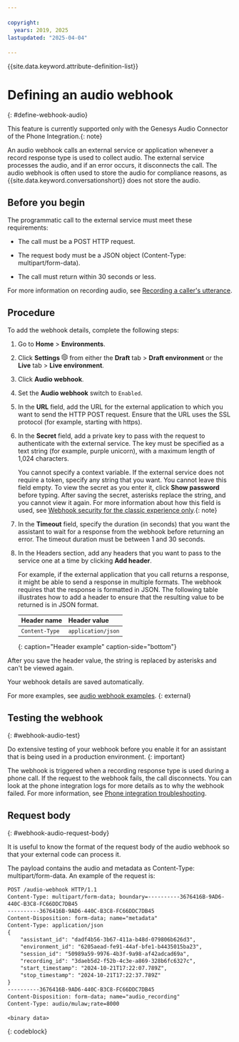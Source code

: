 ```yaml
---

copyright:
  years: 2019, 2025
lastupdated: "2025-04-04"

---
```


{{site.data.keyword.attribute-definition-list}}

# Defining an audio webhook
{: #define-webhook-audio}

This feature is currently supported only with the Genesys Audio Connector of the Phone Integration.{: note}

An audio webhook calls an external service or application whenever a record response type is used to collect audio. The external service processes the audio, and if an error occurs, it disconnects the call. The audio webhook is often used to store the audio for compliance reasons, as {{site.data.keyword.conversationshort}} does not store the audio.

## Before you begin

The programmatic call to the external service must meet these requirements:

 - The call must be a POST HTTP request.

 - The request body must be a JSON object (Content-Type: multipart/form-data).

 - The call must return within 30 seconds or less.

For more information on recording audio, see [Recording a caller's utterance](record-caller-utterance.md).

## Procedure

To add the webhook details, complete the following steps:

1. Go to **Home** > **Environments**.

1. Click **Settings** ![Gear icon](images/gear-icon-black.png) from either the **Draft** tab > **Draft environment** or the **Live** tab > **Live environment**.

1. Click **Audio webhook**.

1. Set the **Audio webhook** switch to `Enabled`.

1. In the **URL** field, add the URL for the external application to which you want to send the HTTP POST request. Ensure that the URL uses the SSL protocol (for example, starting with https).

1. In the **Secret** field, add a private key to pass with the request to authenticate with the external service. The key must be specified as a text string (for example, purple unicorn), with a maximum length of 1,024 characters. 

    You cannot specify a context variable. If the external service does not require a token, specify any string that you want. You cannot leave this field empty. To view the secret as you enter it, click **Show password** before typing. After saving the secret, asterisks replace the string, and you cannot view it again. For more information about how this field is used, see [Webhook security for the classic experience only](webhook-pre.md#webhook-security-for-the-classic-experience-only).{: note}

1. In the **Timeout** field, specify the duration (in seconds) that you want the assistant to wait for a response from the webhook before returning an error. The timeout duration must be between 1 and 30 seconds.

1.  In the Headers section, add any headers that you want to pass to the service one at a time by clicking **Add header**.

    For example, if the external application that you call returns a response, it might be able to send a response in multiple formats. The webhook requires that the response is formatted in JSON. The following table illustrates how to add a header to ensure that the resulting value to be returned is in JSON format.

    | Header name    | Header value       |
    |----------------|--------------------|
    | `Content-Type` | `application/json` |
    {: caption="Header example" caption-side="bottom"}

After you save the header value, the string is replaced by asterisks and can't be viewed again. 

Your webhook details are saved automatically.

For more examples, see [audio webhook examples](https://github.com/watson-developer-cloud/assistant-toolkit/tree/master/integrations/phone/examples/audio-webhook). {: external}

## Testing the webhook
{: #webhook-audio-test}

Do extensive testing of your webhook before you enable it for an assistant that is being used in a production environment.
{: important}

The webhook is triggered when a recording response type is used during a phone call. If the request to the webhook fails, the call disconnects. You can look at the phone integration logs for more details as to why the webhook failed. For more information, see [Phone integration troubleshooting](phone-troubleshooting.md).

## Request body
{: #webhook-audio-request-body}

It is useful to know the format of the request body of the audio webhook so that your external code can process it.

The payload contains the audio and metadata as Content-Type: multipart/form-data. An example of the request is:

```
POST /audio-webhook HTTP/1.1
Content-Type: multipart/form-data; boundary=----------3676416B-9AD6-440C-B3C8-FC66DDC7DB45
----------3676416B-9AD6-440C-B3C8-FC66DDC7DB45
Content-Disposition: form-data; name="metadata"
Content-Type: application/json
{
    "assistant_id": "dadf4b56-3b67-411a-b48d-079806b626d3",
    "environment_id": "6205aead-fe91-44af-bfe1-b4435015ba23",
    "session_id": "50989a59-9976-4b3f-9a98-af42adcad69a",
    "recording_id": "3daeb5d2-f52b-4c3e-a869-328b6fc6327c",
    "start_timestamp": "2024-10-21T17:22:07.789Z",
    "stop_timestamp": "2024-10-21T17:22:37.789Z"
}
----------3676416B-9AD6-440C-B3C8-FC66DDC7DB45
Content-Disposition: form-data; name="audio_recording"
Content-Type: audio/mulaw;rate=8000

<binary data>
```
{: codeblock}

